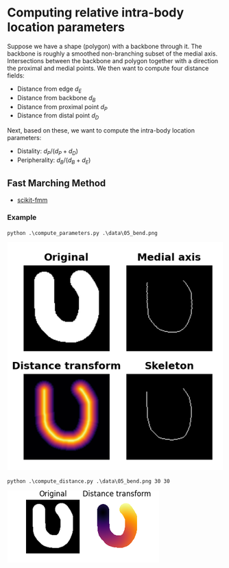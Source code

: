 # Computing relative intra-body location parameters

Suppose we have a shape (polygon) with a backbone through it. The
backbone is roughly a smoothed non-branching subset of the medial
axis. Intersections between the backbone and polygon together with
a direction the proximal and medial points. We then want to compute
four distance fields:

- Distance from edge $d_E$
- Distance from backbone $d_B$
- Distance from proximal point $d_P$
- Distance from distal point $d_D$

Next, based on these, we want to compute the intra-body location
parameters:

- Distality: $d_P / (d_P + d_D)$
- Peripherality: $d_B / (d_B + d_E)$

## Fast Marching Method

- [scikit-fmm](https://github.com/scikit-fmm/scikit-fmm?tab=readme-ov-file)

### Example

`python .\compute_parameters.py .\data\05_bend.png`

![Output image](/images/output_img_2x2.png)

`python .\compute_distance.py .\data\05_bend.png 30 30`

![Output image](/images/fmmtest.png)
